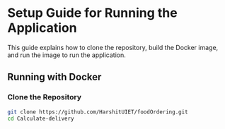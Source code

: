 # Setup Guide for Running the Application

This guide explains how to clone the repository, build the Docker image, and run the image to run the application.

## Running with Docker

### Clone the Repository

```sh
git clone https://github.com/HarshitUIET/foodOrdering.git
cd Calculate-delivery




